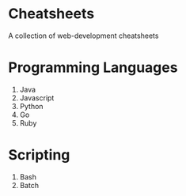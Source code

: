 # Cheatsheets
A collection of web-development cheatsheets

# Programming Languages
1. Java
2. Javascript
3. Python
4. Go
5. Ruby

# Scripting
1. Bash
2. Batch

